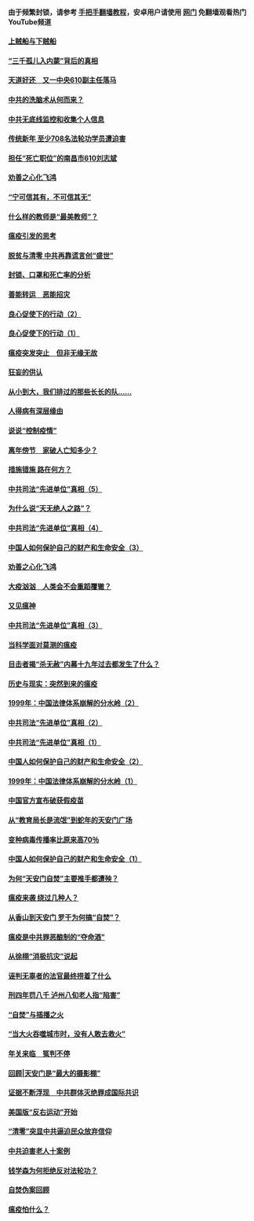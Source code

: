 #### 由于频繁封锁，请参考 [手把手翻墙教程](https://github.com/gfw-breaker/guides/wiki/)，安卓用户请使用 [网门](https://github.com/gfw-breaker/nogfw/blob/master/dl.md?t=03192000) 免翻墙观看热门YouTube频道 

#### [上贼船与下贼船](../pages/19/422276.md?t=03192000) 

#### [“三千孤儿入内蒙”背后的真相](../pages/19/422229.md?t=03192000) 

#### [天道好还　又一中央610副主任落马](../pages/19/422155.md?t=03192000) 

#### [中共的洗脑术从何而来？](../pages/19/422154.md?t=03192000) 

#### [中共无底线监控和收集个人信息](../pages/19/422039.md?t=03192000) 

#### [传统新年 至少708名法轮功学员遭迫害](../pages/19/421946.md?t=03192000) 

#### [担任“死亡职位”的南昌市610刘志斌](../pages/19/421957.md?t=03192000) 

#### [劝善之心化飞鸿](../pages/19/421164.md?t=03192000) 

#### [“宁可信其有，不可信其无”](../pages/19/421691.md?t=03192000) 

#### [什么样的教师是“最美教师”？](../pages/19/421755.md?t=03192000) 

#### [瘟疫引发的思考](../pages/19/421594.md?t=03192000) 

#### [脱贫与清零 中共再靠谎言创“盛世”](../pages/19/421590.md?t=03192000) 

#### [封锁、口罩和死亡率的分析](../pages/19/421495.md?t=03192000) 

#### [善能转运　恶能招灾](../pages/19/421334.md?t=03192000) 

#### [良心促使下的行动（2）](../pages/19/421361.md?t=03192000) 

#### [良心促使下的行动（1）](../pages/19/421302.md?t=03192000) 

#### [瘟疫突发突止　但非无缘无故](../pages/19/421281.md?t=03192000) 

#### [狂妄的供认](../pages/19/421199.md?t=03192000) 

#### [从小到大，我们排过的那些长长的队……](../pages/19/421243.md?t=03192000) 

#### [人得病有深层缘由](../pages/19/420864.md?t=03192000) 

#### [说说“控制疫情”](../pages/19/420831.md?t=03192000) 

#### [离年傍节　家破人亡知多少？](../pages/19/420563.md?t=03192000) 

#### [措施错施  路在何方？](../pages/19/420076.md?t=03192000) 

#### [中共司法“先进单位”真相（5）](../pages/19/419453.md?t=03192000) 

#### [为什么说“天无绝人之路”？](../pages/19/419618.md?t=03192000) 

#### [中共司法“先进单位”真相（4）](../pages/19/419452.md?t=03192000) 

#### [中国人如何保护自己的财产和生命安全（3）](../pages/19/419405.md?t=03192000) 

#### [劝善之心化飞鸿](../pages/19/418758.md?t=03192000) 

#### [大疫汹汹　人类会不会重蹈覆辙？](../pages/19/419691.md?t=03192000) 

#### [又见瘟神](../pages/19/419225.md?t=03192000) 

#### [中共司法“先进单位”真相（3）](../pages/19/419451.md?t=03192000) 

#### [当科学面对莫测的瘟疫](../pages/19/419625.md?t=03192000) 

#### [目击者揭“杀无赦”内幕十九年过去都发生了什么？](../pages/19/419617.md?t=03192000) 

#### [历史与现实：突然到来的瘟疫](../pages/19/419619.md?t=03192000) 

#### [1999年：中国法律体系崩解的分水岭（2）](../pages/19/419455.md?t=03192000) 

#### [中共司法“先进单位”真相（2）](../pages/19/419450.md?t=03192000) 

#### [中共司法“先进单位”真相（1）](../pages/19/419449.md?t=03192000) 

#### [中国人如何保护自己的财产和生命安全（2）](../pages/19/419404.md?t=03192000) 

#### [1999年：中国法律体系崩解的分水岭（1）](../pages/19/419454.md?t=03192000) 

#### [中国官方宣布破获假疫苗](../pages/19/419504.md?t=03192000) 

#### [从“教育局长是流氓”到蛇年的天安门广场](../pages/19/419470.md?t=03192000) 

#### [变种病毒传播率比原来高70％](../pages/19/419456.md?t=03192000) 

#### [中国人如何保护自己的财产和生命安全（1）](../pages/19/419403.md?t=03192000) 

#### [为何“天安门自焚”主要推手都遭殃？](../pages/19/419348.md?t=03192000) 

#### [瘟疫来袭 绕过几种人？](../pages/19/419349.md?t=03192000) 

#### [从香山到天安门 罗干为何搞“自焚”？](../pages/19/419270.md?t=03192000) 

#### [瘟疫是中共罪恶酿制的“夺命酒”](../pages/19/419223.md?t=03192000) 

#### [从徐栩“消极抗灾”说起](../pages/19/419224.md?t=03192000) 

#### [诬判无辜者的法官最终捞着了什么](../pages/19/419268.md?t=03192000) 

#### [刑四年罚八千 泸州八旬老人指“陷害”](../pages/19/419232.md?t=03192000) 

#### [“自焚”与插播之火](../pages/19/419226.md?t=03192000) 

#### [“当大火吞噬城市时，没有人敢去救火”](../pages/19/419077.md?t=03192000) 

#### [年关来临　冤判不停](../pages/19/419093.md?t=03192000) 

#### [回顾|天安门是“最大的摄影棚”](../pages/19/380866.md?t=03192000) 

#### [证据不断浮现　中共群体灭绝罪成国际共识](../pages/19/419031.md?t=03192000) 

#### [美国版“反右运动”开始](../pages/19/419030.md?t=03192000) 

#### [“清零”突显中共逼迫民众放弃信仰](../pages/19/418995.md?t=03192000) 

#### [中共迫害老人十案例](../pages/19/418831.md?t=03192000) 

#### [钱学森为何拒绝反对法轮功？](../pages/19/418905.md?t=03192000) 

#### [自焚伪案回顾](../pages/19/418799.md?t=03192000) 

#### [瘟疫怕什么？](../pages/19/418800.md?t=03192000) 


